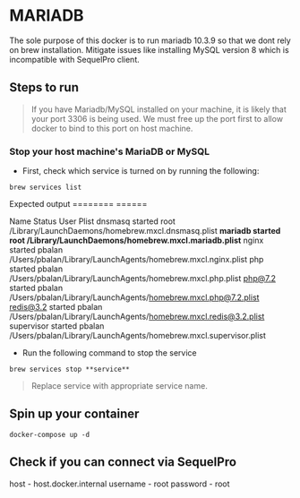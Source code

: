 MARIADB
=======

The sole purpose of this docker is to run mariadb 10.3.9 so that we dont rely on brew installation.
Mitigate issues like installing MySQL version 8 which is incompatible with SequelPro client.

## Steps to run

> If you have Mariadb/MySQL installed on your machine, it is likely that your port 3306 is being used.
> We must free up the port first to allow docker to bind to this port on host machine.

### Stop your host machine's MariaDB or MySQL

- First, check which service is turned on by running the following:

```
brew services list
```

Expected output
======== ======

Name       Status  User   Plist
dnsmasq    started root   /Library/LaunchDaemons/homebrew.mxcl.dnsmasq.plist
**mariadb    started root   /Library/LaunchDaemons/homebrew.mxcl.mariadb.plist**
nginx      started pbalan /Users/pbalan/Library/LaunchAgents/homebrew.mxcl.nginx.plist
php        started pbalan /Users/pbalan/Library/LaunchAgents/homebrew.mxcl.php.plist
php@7.2    started pbalan /Users/pbalan/Library/LaunchAgents/homebrew.mxcl.php@7.2.plist
redis@3.2  started pbalan /Users/pbalan/Library/LaunchAgents/homebrew.mxcl.redis@3.2.plist
supervisor started pbalan /Users/pbalan/Library/LaunchAgents/homebrew.mxcl.supervisor.plist


- Run the following command to stop the service

```
brew services stop **service**
```

> Replace service with appropriate service name.

## Spin up your container

```
docker-compose up -d
```

## Check if you can connect via SequelPro

host     - host.docker.internal
username - root
password - root

